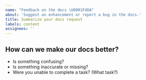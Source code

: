 ```yaml
---
name: "Feedback on the docs \U0001F4DA"
about: 'Suggest an enhancement or report a bug in the docs.'
title: Summarize your docs request
labels: content
assignees: ''
---
```


<!-- Thanks for filing an issue on our docs! -->

<!-- This repo is public. Anything you share here is visible to the world. -->

## How can we make our docs better?

* Is something confusing?
* Is something inaccurate or missing?
* Were you unable to complete a task? (What task?)